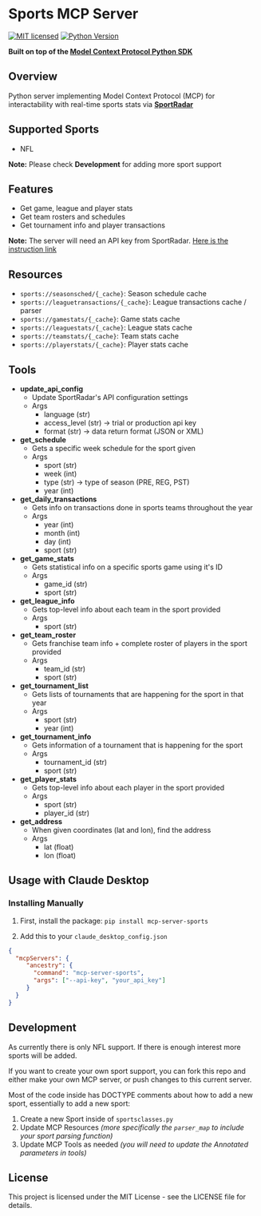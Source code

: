 # Sports MCP Server
[![MIT licensed][mit-badge]][mit-url]
[![Python Version][python-badge]][python-url]

[mit-badge]: https://img.shields.io/pypi/l/mcp.svg
[mit-url]: https://github.com/reeeeemo/mcp-sports/blob/main/LICENSE
[python-badge]: https://img.shields.io/pypi/pyversions/mcp.svg
[python-url]: https://www.python.org/downloads/

<strong>Built on top of the [Model Context Protocol Python SDK](https://modelcontextprotocol.io)</strong>

## Overview
Python server implementing Model Context Protocol (MCP) for interactability with real-time sports stats via [**SportRadar**](https://sportradar.com/)

## Supported Sports
- NFL

**Note:** Please check **Development** for adding more sport support

## Features
- Get game, league and player stats
- Get team rosters and schedules
- Get tournament info and player transactions

**Note:** The server will need an API key from SportRadar. [Here is the instruction link](https://developer.sportradar.com/football/docs/football-ig-account-setup)

## Resources
- `sports://seasonsched/{_cache}`: Season schedule cache
- `sports://leaguetransactions/{_cache}`: League transactions cache / parser
- `sports://gamestats/{_cache}`: Game stats cache
- `sports://leaguestats/{_cache}`: League stats cache
- `sports://teamstats/{_cache}`: Team stats cache
- `sports://playerstats/{_cache}`: Player stats cache

## Tools

- **update_api_config**
    - Update SportRadar's API configuration settings 
    - Args
        - language (str)
        - access_level (str) -> trial or production api key
        - format (str) -> data return format (JSON or XML)
- **get_schedule**
    - Gets a specific week schedule for the sport given
    - Args
        - sport (str) 
        - week (int)
        - type (str) -> type of season (PRE, REG, PST)
        - year (int)
- **get_daily_transactions**
    - Gets info on transactions done in sports teams throughout the year
    - Args
        - year (int)
        - month (int)
        - day (int)
        - sport (str)
- **get_game_stats**
    - Gets statistical info on a specific sports game using it's ID
    - Args
        - game_id (str)
        - sport (str)
- **get_league_info**
    - Gets top-level info about each team in the sport provided
    - Args
        - sport (str)
- **get_team_roster**
    - Gets franchise team info + complete roster of players in the sport provided
    - Args
        - team_id (str)
        - sport (str)
- **get_tournament_list**
    - Gets lists of tournaments that are happening for the sport in that year
    - Args
        - sport (str)
        - year (int)
- **get_tournament_info**
    - Gets information of a tournament that is happening for the sport
    - Args
        - tournament_id (str)
        - sport (str)
- **get_player_stats**
    - Gets top-level info about each player in the sport provided
    - Args
        - sport (str)
        - player_id (str)
- **get_address**
    - When given coordinates (lat and lon), find the address
    - Args
        - lat (float)
        - lon (float)


## Usage with Claude Desktop

### Installing Manually
1. First, install the package:
```pip install mcp-server-sports```


2. Add this to your `claude_desktop_config.json` 

```json
{
  "mcpServers": {
     "ancestry": {
       "command": "mcp-server-sports",
       "args": ["--api-key", "your_api_key"]
     }
  }
}
```
## Development
As currently there is only NFL support. If there is enough interest more sports will be added.

If you want to create your own sport support, you can fork this repo and either make your own MCP server, or push changes to this current server.

Most of the code inside has DOCTYPE comments about how to add a new sport, essentially to add a new sport:
1. Create a new Sport inside of `sportsclasses.py`
2. Update MCP Resources *(more specifically the `parser_map` to include your sport parsing function)*
3. Update MCP Tools as needed *(you will need to update the Annotated parameters in tools)*
## License

This project is licensed under the MIT License - see the LICENSE file for details.
